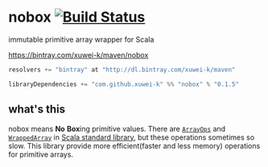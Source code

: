 # nobox [![Build Status](https://secure.travis-ci.org/xuwei-k/nobox.png?branch=master)](http://travis-ci.org/xuwei-k/nobox)

immutable primitive array wrapper for Scala

https://bintray.com/xuwei-k/maven/nobox

```scala
resolvers += "bintray" at "http://dl.bintray.com/xuwei-k/maven"

libraryDependencies += "com.github.xuwei-k" %% "nobox" % "0.1.5"
```

## what's this

nobox means **No** **Box**ing primitive values.
There are [`ArrayOps`](https://github.com/scala/scala/blob/v2.10.3/src/library/scala/collection/mutable/ArrayOps.scala) and [`WrappedArray`](https://github.com/scala/scala/blob/v2.10.3/src/library/scala/collection/mutable/WrappedArray.scala) in [Scala standard library](http://docs.scala-lang.org/overviews/collections/arrays.html), but these operations sometimes so slow.
This library provide more efficient(faster and less memory) operations for primitive arrays.
